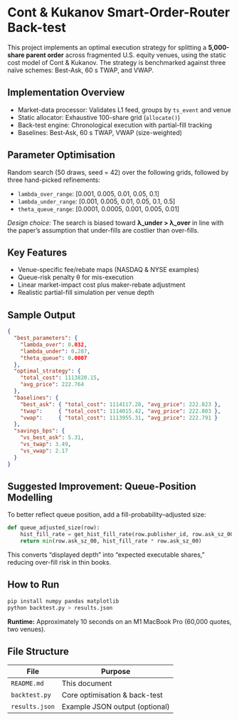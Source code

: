 # Cont & Kukanov Smart-Order-Router Back-test

This project implements an optimal execution strategy for splitting a **5,000-share parent order** across fragmented U.S. equity venues, using the static cost model of Cont & Kukanov. The strategy is benchmarked against three naïve schemes: Best-Ask, 60 s TWAP, and VWAP.

## Implementation Overview

- Market-data processor: Validates L1 feed, groups by `ts_event` and venue
- Static allocator: Exhaustive 100-share grid (`allocate()`)
- Back-test engine: Chronological execution with partial-fill tracking
- Baselines: Best-Ask, 60 s TWAP, VWAP (size-weighted)

## Parameter Optimisation

Random search (50 draws, seed = 42) over the following grids, followed by three hand-picked refinements:

- `lambda_over_range`: [0.001, 0.005, 0.01, 0.05, 0.1]
- `lambda_under_range`: [0.001, 0.005, 0.01, 0.05, 0.1, 0.5]
- `theta_queue_range`: [0.0001, 0.0005, 0.001, 0.005, 0.01]

*Design choice:* The search is biased toward **λ_under > λ_over** in line with the paper’s assumption that under-fills are costlier than over-fills.

## Key Features

- Venue-specific fee/rebate maps (NASDAQ & NYSE examples)
- Queue-risk penalty θ for mis-execution
- Linear market-impact cost plus maker-rebate adjustment
- Realistic partial-fill simulation per venue depth

## Sample Output

```json
{
  "best_parameters": {
    "lambda_over": 0.032,
    "lambda_under": 0.287,
    "theta_queue": 0.0007
  },
  "optimal_strategy": {
    "total_cost": 1113820.15,
    "avg_price": 222.764
  },
  "baselines": {
    "best_ask": { "total_cost": 1114117.28, "avg_price": 222.823 },
    "twap":     { "total_cost": 1114015.42, "avg_price": 222.803 },
    "vwap":     { "total_cost": 1113955.31, "avg_price": 222.791 }
  },
  "savings_bps": {
    "vs_best_ask": 5.31,
    "vs_twap": 3.49,
    "vs_vwap": 2.17
  }
}
```

## Suggested Improvement: Queue-Position Modelling

To better reflect queue position, add a fill-probability–adjusted size:

```python
def queue_adjusted_size(row):
    hist_fill_rate = get_hist_fill_rate(row.publisher_id, row.ask_sz_00)
    return min(row.ask_sz_00, hist_fill_rate * row.ask_sz_00)
```

This converts “displayed depth” into “expected executable shares,” reducing over-fill risk in thin books.

## How to Run

```bash
pip install numpy pandas matplotlib
python backtest.py > results.json
```

**Runtime:** Approximately 10 seconds on an M1 MacBook Pro (60,000 quotes, two venues).

## File Structure

| File           | Purpose                          |
|----------------|----------------------------------|
| `README.md`    | This document                    |
| `backtest.py`  | Core optimisation & back-test    |
| `results.json` | Example JSON output (optional)   |
